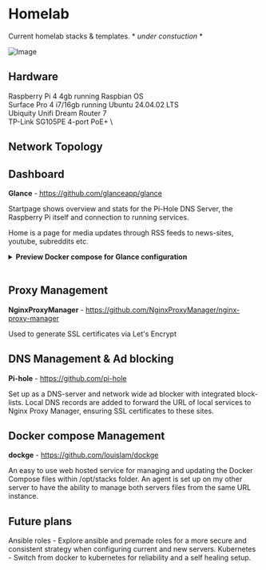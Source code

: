 # Homelab
Current homelab stacks &amp; templates. * *under constuction* *

![Image](https://github.com/user-attachments/assets/68152526-87da-42fc-990e-55f42e004993)

## Hardware
Raspberry Pi 4 4gb running Raspbian OS\
Surface Pro 4 i7/16gb running Ubuntu 24.04.02 LTS\
Ubiquity Unifi Dream Router 7\
TP-Link SG105PE 4-port PoE+ \

## Network Topology


## Dashboard
**Glance** - https://github.com/glanceapp/glance

Startpage shows overview and stats for the Pi-Hole DNS Server, the Raspberry Pi itself and connection to running services.

Home is a page for media updates through RSS feeds to news-sites, youtube, subreddits etc.

<details>
<summary><strong>Preview Docker compose for Glance configuration</strong></summary>
<br>
  
```yaml
  - name: Startpage
    width: slim
    hide-desktop-navigation: false
    center-vertically: true
    columns:

      - size: small
        widgets:
          - type: dns-stats
            service: pihole-v6
            url: http://${SERVER_IP}:${PIHOLE_PORT}
            password: ${PIHOLE_PASSWORD}
            hour-format: 24h

          - type: server-stats
            servers:
              - type: local
                name: Raspberry Pi

      - size: full
        widgets:
          - type: search
            autofocus: true
            search-engine: https://kagi.com/search?q={QUERY}
            new-tab: true
            bangs:
              - title: YouTube
                shortcut: "!yt"
                url: https://www.youtube.com/results?search_query={QUERY}
              - title: Github
                shortcut: "!gh"
                url: https://github.com/search?q={QUERY}&type=repositories

          - type: monitor
            cache: 1m
            title: Services
            sites:
              - title: Pi-Hole
                url: https://pihole${SERVER_URL}/admin/login
                check-url: http://${SERVER_IP}:${PIHOLE_PORT}/admin/
                icon: di:pi-hole

              - title: NGINX Proxy Manager
                url: https://npm${SERVER_URL}/
                check-url: http://${SERVER_IP}:${NPM_PORT}
                icon: di:nginx

              - title: Actual Budget
                url: https://actual${SERVER_URL}/
                check-url: http://${SERVER_IP}:${ACTUAL_BUDGET_PORT}
                icon: di:actual-budget
                
```
</details>
<br>


## Proxy Management

**NginxProxyManager** - https://github.com/NginxProxyManager/nginx-proxy-manager

Used to generate SSL certificates via Let's Encrypt 

## DNS Management & Ad blocking
**Pi-hole** - https://github.com/pi-hole

Set up as a DNS-server and network wide ad blocker with integrated block-lists. Local DNS records are added to forward the 
URL of local services to Nginx Proxy Manager, ensuring SSL certificates to these sites. 

## Docker compose Management
**dockge** - https://github.com/louislam/dockge

An easy to use web hosted service for managing and updating the Docker Compose files within /opt/stacks folder. An agent is set up on my other server
to have the ability to manage both servers files from the same URL instance. 



## Future plans

Ansible roles - Explore ansible and premade roles for a more secure and consistent strategy when configuring current and new servers. 
Kubernetes - Switch from docker to kubernetes for reliability and a self healing setup. 



